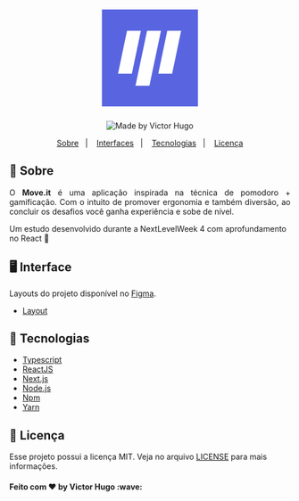<h1 align="center">
    <img alt="Move.it" src=".github/moveit.png"/>
</h1>

<p align="center">
  <img alt="Made by Victor Hugo" src="https://img.shields.io/badge/made%20by- VICTOR HUGO -%15C3D6?style=flat-square&color=15C3D6&labelColor=000"><br/>
</p>

<p align="center">
  <a href="#sobre">Sobre</a>&nbsp;&nbsp;&nbsp;|&nbsp;&nbsp;&nbsp;
  <a href="#interface">Interfaces</a>&nbsp;&nbsp;&nbsp;|&nbsp;&nbsp;&nbsp;
  <a href="#tecnologias">Tecnologias</a>&nbsp;&nbsp;&nbsp;|&nbsp;&nbsp;&nbsp;
  <a href="#licença">Licença</a>
</p>

## 🔖 Sobre

<p align="justify">
O <b>Move.it</b> é uma aplicação inspirada na técnica de pomodoro + gamificação. Com o intuito de promover ergonomia e também diversão, ao concluir os desafios você ganha experiência e sobe de nível.

Um estudo desenvolvido durante a NextLevelWeek 4 com aprofundamento no React 💜

</p>

## 🖥️ Interface

Layouts do projeto disponível no [Figma](http://figma.com/).

- [Layout](https://www.figma.com/file/g7UTyvCNMAGns43nLGFqlo/Move.it-1.0?node-id=160%3A2761)

## 🚀 Tecnologias

- [Typescript](https://www.typescriptlang.org/)
- [ReactJS](https://reactjs.org/)
- [Next.js](https://nextjs.org/)
- [Node.js](https://nodejs.org/en/)
- [Npm](https://www.npmjs.com/)
- [Yarn](https://yarnpkg.com/)

## 📝 Licença

Esse projeto possui a licença MIT. Veja no arquivo [LICENSE](LICENSE.md) para mais informações.

<h4>Feito com ♥ by Victor Hugo :wave:</h4>
